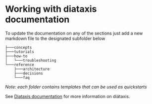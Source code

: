 # Working with diataxis documentation

To update the documentation on any of the sections just add a new markdown file to the designated subfolder below
```
├───concepts
├───tutorials
├───how-to
│   └───troubleshooting
└───reference
    ├───architecture
    ├───decisions
    └───faq
```

*Note: each folder contains templates that can be used as quickstarts*

See [Diataxis documentation](/reference/diataxis-documentation/) for more information on diátaxis.